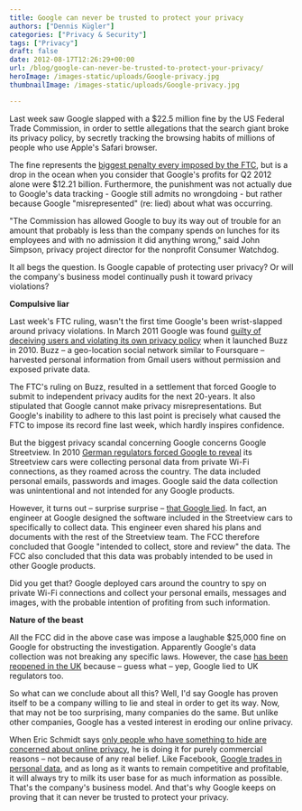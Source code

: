 ```yaml
---
title: Google can never be trusted to protect your privacy
authors: ["Dennis Kügler"]
categories: ["Privacy & Security"]
tags: ["Privacy"]
draft: false
date: 2012-08-17T12:26:29+00:00
url: /blog/google-can-never-be-trusted-to-protect-your-privacy/
heroImage: /images-static/uploads/Google-privacy.jpg
thumbnailImage: /images-static/uploads/Google-privacy.jpg

---
```

Last week saw Google slapped with a $22.5 million fine by the US Federal Trade Commission, in order to settle allegations that the search giant broke its privacy policy, by secretly tracking the browsing habits of millions of people who use Apple's Safari browser.

The fine represents the [biggest penalty every imposed by the FTC][1], but is a drop in the ocean when you consider that Google's profits for Q2 2012 alone were $12.21 billion. Furthermore, the punishment was not actually due to Google's data tracking - Google still admits no wrongdoing - but rather because Google "misrepresented" (re: lied) about what was occurring.

"The Commission has allowed Google to buy its way out of trouble for an amount that probably is less than the company spends on lunches for its employees and with no admission it did anything wrong," said John Simpson, privacy project director for the nonprofit Consumer Watchdog.

It all begs the question. Is Google capable of protecting user privacy? Or will the company's business model continually push it toward privacy violations?

**Compulsive liar**

Last week's FTC ruling, wasn't the first time Google's been wrist-slapped around privacy violations. In March 2011 Google was found [guilty of deceiving users and violating its own privacy policy][2] when it launched Buzz in 2010. Buzz – a geo-location social network similar to Foursquare – harvested personal information from Gmail users without permission and exposed private data.

The FTC's ruling on Buzz, resulted in a settlement that forced Google to submit to independent privacy audits for the next 20-years. It also stipulated that Google cannot make privacy misrepresentations. But Google's inability to adhere to this last point is precisely what caused the FTC to impose its record fine last week, which hardly inspires confidence.

But the biggest privacy scandal concerning Google concerns Google Streetview. In 2010 [German regulators forced Google to reveal][3] its Streetview cars were collecting personal data from private Wi-Fi connections, as they roamed across the country. The data included personal emails, passwords and images. Google said the data collection was unintentional and not intended for any Google products.

However, it turns out – surprise surprise – [that Google lied][4]. In fact, an engineer at Google designed the software included in the Streetview cars to specifically to collect data. This engineer even shared his plans and documents with the rest of the Streetview team. The FCC therefore concluded that Google "intended to collect, store and review" the data. The FCC also concluded that this data was probably intended to be used in other Google products.

Did you get that? Google deployed cars around the country to spy on private Wi-Fi connections and collect your personal emails, messages and images, with the probable intention of profiting from such information.

**Nature of the beast**

All the FCC did in the above case was impose a laughable $25,000 fine on Google for obstructing the investigation. Apparently Google's data collection was not breaking any specific laws. However, the case [has been reopened in the UK][5] because – guess what – yep, Google lied to UK regulators too.

So what can we conclude about all this? Well, I'd say Google has proven itself to be a company willing to lie and steal in order to get its way. Now, that may not be too surprising, many companies do the same. But unlike other companies, Google has a vested interest in eroding our online privacy.

When Eric Schmidt says [only people who have something to hide are concerned about online privacy][6], he is doing it for purely commercial reasons – not because of any real belief. Like Facebook, [Google trades in personal data][7], and as long as it wants to remain competitive and profitable, it will always try to milk its user base for as much information as possible. That's the company's business model. And that's why Google keeps on proving that it can never be trusted to protect your privacy.

 [1]: http://abcnews.go.com/Technology/wireStory/google-agrees-record-225m-fine-privacy-16968011#.UCz_ixTft0w
 [2]: http://www.pcworld.com/article/242476/ftc_approves_google_buzz_settlement.html
 [3]: http://www.nytimes.com/2012/05/23/technology/google-privacy-inquiries-get-little-cooperation.html?pagewanted=all
 [4]: http://www.dailymail.co.uk/news/article-2158307/Google-facing-new-privacy-probe-Street-View-cars-data-theft-alleged-misled-watchdog.html
 [5]: http://www.cbsnews.com/8301-205_162-57452138/u.k-to-reopen-probe-of-google-street-view-data-collection/
 [6]: http://blogs.computerworld.com/15234/google_ceo_if_you_want_privacy_do_you_have_something_to_hide
 [7]: http://venturebeat.com/2012/01/29/google-advertising/

